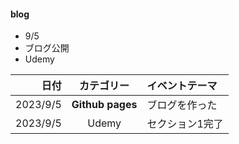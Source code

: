 #### blog
- 9/5
 - ブログ公開  
 - Udemy

|日付 | カテゴリー | イベントテーマ |
|---:| :---: | :--- |
|2023/9/5 | **Github pages** | ブログを作った|
|2023/9/5 | Udemy | セクション1完了|
